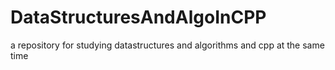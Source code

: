 # DataStructuresAndAlgoInCPP
a repository for studying datastructures and algorithms and cpp at the same time
